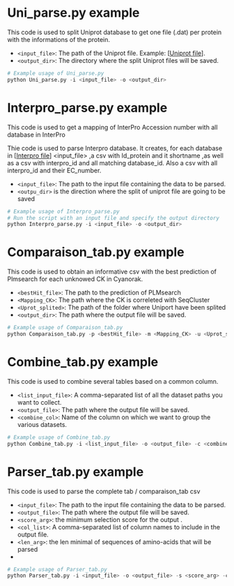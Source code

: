 # Uni_parse.py example 

This code is used to split Uniprot database to get one file (.dat) per protein with the informations of the protein.

- `<input_file>`: The path of the Uniprot file. Example: [[Uniprot file](https://ftp.ebi.ac.uk/pub/databases/uniprot/current_release/knowledgebase/complete/uniprot_sprot.dat.gz)].
- `<output_dir>`: The directory where the split Uniprot files will be saved.

```python
# Example usage of Uni_parse.py
python Uni_parse.py -i <input_file> -o <output_dir>
```

# Interpro_parse.py example
This code is used to get a mapping of InterPro Accession number with all database in InterPro

Thie code is used to parse Interpro database.
It creates, for each database in [[Interpro file](https://ftp.ebi.ac.uk/pub/databases/interpro/current_release/interpro.xml.gz)] <input_file>
,a csv with Id_protein and it shortname
,as well as a csv with interpro_id and all matching database_id.
Also a csv with all interpro_id and their EC_number.
- `<input_file>`: The path to the input file containing the data to be parsed.
- `<outpu_dir>` is the direction where the split of uniprot file are going to be saved

```python
# Example usage of Interpro_parse.py
# Run the script with an input file and specify the output directory
python Interpro_parse.py -i <input_file> -o <output_dir> 
```

# Comparaison_tab.py example 

This code is used to obtain an informative csv with the best prediction of Plmsearch for each unknowed CK in Cyanorak. 

- `<bestHit_file>`: The path to the prediction of PLMsearch
- `<Mapping_CK>`: The path where the CK is correleted with SeqCluster
- `<Uprot_splited>`: The path of the folder where Uniport have been splited 
- `<output_dir>`: The path where the output file will be saved.

```python
# Example usage of Comparaison_tab.py
python Comparaison_tab.py -p <bestHit_file> -m <Mapping_CK> -u <Uprot_splited> -o <output_dir>
```
# Combine_tab.py example

This code is used to combine several tables based on a common column.

- `<list_input_file>`: A comma-separated list of all the dataset paths you want to collect.
- `<output_file>`: The path where the output file will be saved.
- `<combine_col>`: Name of the column on which we want to group the various datasets.

```python
# Example usage of Combine_tab.py
python Combine_tab.py -i <list_input_file> -o <output_file> -c <combine_col>
```
  
# Parser_tab.py example

This code is used to parse the complete tab / comparaison_tab csv 

- `<input_file>`: The path to the input file containing the data to be parsed.
- `<output_file>`: The path where the output file will be saved.
- `<score_arg>`: the minimum selection score for the output .
- `<col_list>`: A comma-separated list of column names to include in the output file.
- `<len_arg>`: the len minimal of sequences of amino-acids that will be parsed
- 
```python
# Example usage of Parser_tab.py
python Parser_tab.py -i <input_file> -o <output_file> -s <score_arg> -c <col_list> -t <len_arg>
```

